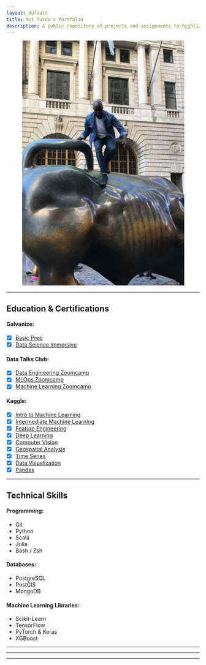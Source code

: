 ```yaml
---
layout: default
title: Mut Tulow's Portfolio
description: A public repository of projects and assignments to highlight skills.
---
```


<center>
<img src="images/IMG_1048.jpeg" alt="Mut Tulow">
</center>

---

## Education & Certifications

#### Galvanize:
- [x] [Basic Prep](https://www.galvanize.com/alumni/)
- [x] [Data Science Immersive](https://www.galvanize.com/alumni/)

#### Data Talks Club:
- [x] [Data Engineering Zoomcamp](https://github.com/DataTalksClub/data-engineering-zoomcamp)
- [x] [MLOps Zoomcamp](https://github.com/DataTalksClub/mlops-zoomcamp)
- [x] [Machine Learning Zoomcamp](https://github.com/DataTalksClub/machine-learning-zoomcamp)

#### Kaggle:
- [x] [Intro to Machine Learning](https://www.kaggle.com/learn/certification/muttulow/intro-to-machine-learning)
- [x] [Intermediate Machine Learning](https://www.kaggle.com/learn/certification/muttulow/intermediate-machine-learning)
- [x] [Feature Engineering](https://www.kaggle.com/learn/certification/muttulow/feature-engineering)
- [x] [Deep Learning](https://www.kaggle.com/learn/certification/muttulow/intro-to-deep-learning)
- [x] [Computer Vision](https://www.kaggle.com/learn/certification/muttulow/computer-vision)
- [x] [Geospatial Analysis](https://www.kaggle.com/learn/certification/muttulow/geospatial-analysis)
- [x] [Time Series](https://www.kaggle.com/learn/certification/muttulow/time-series)
- [x] [Data Visualization](https://www.kaggle.com/learn/certification/muttulow/data-visualization)
- [x] [Pandas](https://www.kaggle.com/learn/certification/muttulow/pandas)

---

## Technical Skills
#### Programming:
- Git
- Python
- Scala
- Julia
- Bash / Zsh
#### Databases:
- PostgreSQL
- PostGIS
- MongoDB
#### Machine Learning Libraries:
- Scikit-Learn
- TensorFlow
- PyTorch & Keras
- XGBoost

---
---
---
